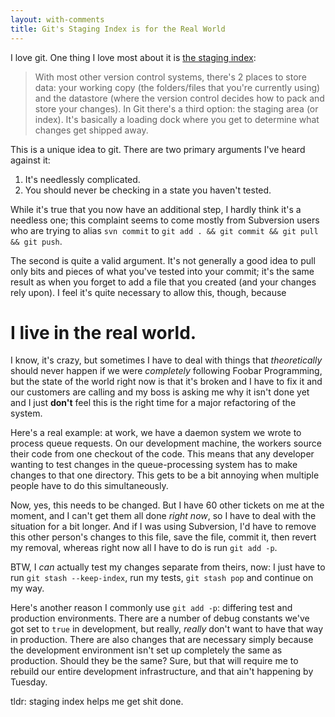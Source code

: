 ```yaml
---
layout: with-comments
title: Git's Staging Index is for the Real World
---
```


I love git.  One thing I love most about it is [the staging index]:

  > With most other version control systems, there's 2 places to store data:
  > your working copy (the folders/files that you're currently using) and the
  > datastore (where the version control decides how to pack and store your
  > changes). In Git there's a third option: the staging area (or index). It's
  > basically a loading dock where you get to determine what changes get
  > shipped away.

This is a unique idea to git.  There are two primary arguments I've heard
against it:

1. It's needlessly complicated.
2. You should never be checking in a state you haven't tested.

While it's true that you now have an additional step, I hardly think it's a
needless one; this complaint seems to come mostly from Subversion users who are
trying to alias `svn commit` to `git add . && git commit && git pull && git
push`.

The second is quite a valid argument.  It's not generally a good idea to pull
only bits and pieces of what you've tested into your commit; it's the same
result as when you forget to add a file that you created (and your changes rely
upon).  I feel it's quite necessary to allow this, though, because

# I live in the real world. #

I know, it's crazy, but sometimes I have to deal with things that
*theoretically* should never happen if we were *completely* following Foobar
Programming, but the state of the world right now is that it's broken and I
have to fix it and our customers are calling and my boss is asking me why it
isn't done yet and I just **don't** feel this is the right time for a major
refactoring of the system.

Here's a real example: at work, we have a daemon system we wrote to process
queue requests.  On our development machine, the workers source their code from
one checkout of the code.  This means that any developer wanting to test
changes in the queue-processing system has to make changes to that one
directory.  This gets to be a bit annoying when multiple people have to do this
simultaneously.

Now, yes, this needs to be changed.  But I have 60 other tickets on me at the
moment, and I can't get them all done *right now*, so I have to deal with the
situation for a bit longer.  And if I was using Subversion, I'd have to remove
this other person's changes to this file, save the file, commit it, then revert
my removal, whereas right now all I have to do is run `git add -p`.

BTW, I *can* actually test my changes separate from theirs, now: I just have to
run `git stash --keep-index`, run my tests, `git stash pop` and continue on my
way.

Here's another reason I commonly use `git add -p`: differing test and
production environments.  There are a number of debug constants we've got set
to `true` in development, but really, *really* don't want to have that way in
production.  There are also changes that are necessary simply because the
development environment isn't set up completely the same as production.  Should
they be the same?  Sure, but that will require me to rebuild our entire
development infrastructure, and that ain't happening by Tuesday.

tldr: staging index helps me get shit done.

[the staging index]: http://gitready.com/beginner/2009/01/18/the-staging-area.html

